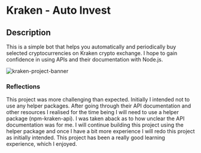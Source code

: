 # Kraken - Auto Invest

## Description
This is a simple bot that helps you automatically and periodically buy selected cryptocurrencies on Kraken crypto exchange. I hope to gain confidence in using APIs and their documentation with Node.js.

![kraken-project-banner](https://user-images.githubusercontent.com/46342592/156112167-9bf78e1e-6d43-4756-b869-26e7a1ab9877.png)


### Reflections
This project was more challenging than expected. Initially I intended not to use any helper packages. After going through their API documentation and other resources I realised for the time being I will need to use a helper package (npm-kraken-api). I was taken aback as to how unclear the API documentation was for me. I will continue building this project using the helper package and once I have a bit more experience I will redo this project as initially intended. This project has been a really good learning experience, which I enjoyed.
